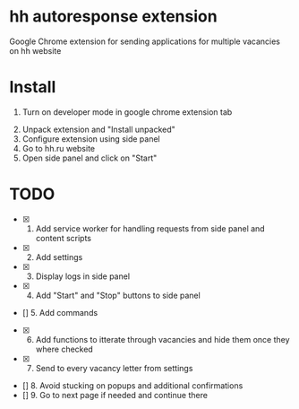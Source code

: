 # hh autoresponse extension
Google Chrome extension for sending applications for multiple vacancies on hh website

# Install
1. Turn on developer mode in google chrome extension tab
<!-- (add gif) -->
2. Unpack extension and "Install unpacked"
3. Configure extension using side panel
4. Go to hh.ru website
5. Open side panel and click on "Start"

# TODO
- [x] 1. Add service worker for handling requests from side panel and content scripts
- [x] 2. Add settings
- [x] 3. Display logs in side panel
- [x] 4. Add "Start" and "Stop" buttons to side panel
- [] 5. Add commands
- [x] 6. Add functions to itterate through vacancies and hide them once they where checked
- [x] 7. Send to every vacancy letter from settings
- [] 8. Avoid stucking on popups and additional confirmations
- [] 9. Go to next page if needed and continue there